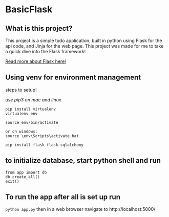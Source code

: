 # BasicFlask

## What is this project?
This project is a simple todo application, built in python using Flask for the api code, and Jinja for the web page. This project was made for me to take a quick dive into the Flask framework!

[Read more about Flask here!](https://github.com/pallets/flask)


## Using venv for environment management

steps to setup!

*use pip3 on mac and linux*
```
pip install virtualenv
virtualenv env

source env/bin/activate

or on windows:
source \env\Scripts\activate.bat

pip install flask flask-sqlalchemy
```

## to initialize database, start python shell and run
```
from app import db
db.create_all()
exit()
```

## To run the app after all is set up run 
`python app.py`
then in a web browser navigate to http://localhost:5000/